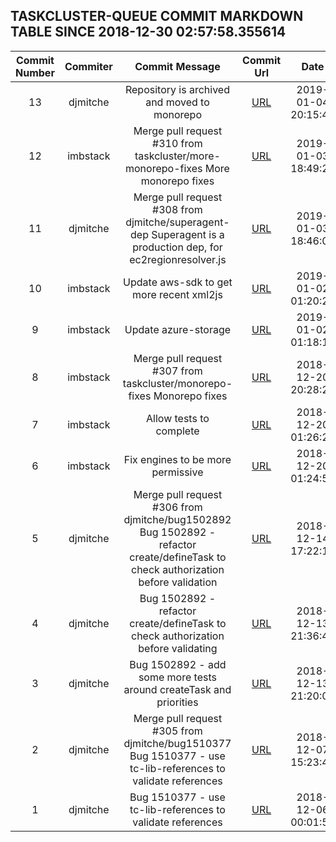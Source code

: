 ## TASKCLUSTER-QUEUE COMMIT MARKDOWN TABLE SINCE 2018-12-30 02:57:58.355614

| Commit Number | Commiter | Commit Message | Commit Url | Date | 
|:---:|:----:|:----------------------------------:|:------:|:----:| 
|13|djmitche|Repository is archived and moved to monorepo|[URL](https://github.com/taskcluster/taskcluster-queue/commit/eb6efaa57b1f7fb2181a8f56124f98579998d151)|2019-01-04 20:15:47
|12|imbstack|Merge pull request #310 from taskcluster/more-monorepo-fixes  More monorepo fixes|[URL](https://github.com/taskcluster/taskcluster-queue/commit/84a800f5f7ad0a3c154eafa6a29b61b32fdef5e3)|2019-01-03 18:49:28
|11|djmitche|Merge pull request #308 from djmitche/superagent-dep  Superagent is a production dep, for ec2regionresolver.js|[URL](https://github.com/taskcluster/taskcluster-queue/commit/4f4f0ec844a31e5ad0580e2a8dfc76d68fe7be64)|2019-01-03 18:46:09
|10|imbstack|Update aws-sdk to get more recent xml2js|[URL](https://github.com/taskcluster/taskcluster-queue/commit/5f9ccb77b47861769fe420d5e16eaa656a571920)|2019-01-02 01:20:20
|9|imbstack|Update azure-storage|[URL](https://github.com/taskcluster/taskcluster-queue/commit/c16f6e9cf3591285f199d96a9c0fa6873bbeb008)|2019-01-02 01:18:13
|8|imbstack|Merge pull request #307 from taskcluster/monorepo-fixes  Monorepo fixes|[URL](https://github.com/taskcluster/taskcluster-queue/commit/883b49e1b8954897910a658da78fa9d437023025)|2018-12-20 20:28:27
|7|imbstack|Allow tests to complete|[URL](https://github.com/taskcluster/taskcluster-queue/commit/53857be3999ed4ea579530f58e40901e361385cc)|2018-12-20 01:26:25
|6|imbstack|Fix engines to be more permissive|[URL](https://github.com/taskcluster/taskcluster-queue/commit/d26369bd567d61dbdedad529be877597e6738e7b)|2018-12-20 01:24:59
|5|djmitche|Merge pull request #306 from djmitche/bug1502892  Bug 1502892 - refactor create/defineTask to check authorization before validation|[URL](https://github.com/taskcluster/taskcluster-queue/commit/1e47a960a34cd36322900cad5bfc2834fcea7b8f)|2018-12-14 17:22:13
|4|djmitche|Bug 1502892 - refactor create/defineTask to check authorization before validating|[URL](https://github.com/taskcluster/taskcluster-queue/commit/98f3728774245c48582184e4ba49dc7a00f84b9a)|2018-12-13 21:36:40
|3|djmitche|Bug 1502892 - add some more tests around createTask and priorities|[URL](https://github.com/taskcluster/taskcluster-queue/commit/45bbf334a67982ff9cd6bd58b2ad0e502879cd89)|2018-12-13 21:20:09
|2|djmitche|Merge pull request #305 from djmitche/bug1510377  Bug 1510377 - use tc-lib-references to validate references|[URL](https://github.com/taskcluster/taskcluster-queue/commit/f16ab6658148efcac18434802525091f66359f42)|2018-12-07 15:23:43
|1|djmitche|Bug 1510377 - use tc-lib-references to validate references|[URL](https://github.com/taskcluster/taskcluster-queue/commit/904a244e39a0d96488f7fe41f031355b0e01f018)|2018-12-06 00:01:53


